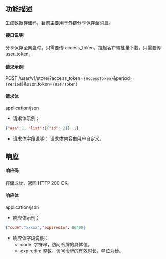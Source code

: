 ## 功能描述

生成数据存储码，目前主要用于外链分享保存至网盘。

#### 接口说明

分享保存至网盘时，只需要传 access_token，拉起客户端批量下载，只需要传 user_token。

#### 请求示例

POST /user/v1/store/?access_token=`{AccessToken}`&period=`{Period}`&user_token=`{UserToken}`


#### 请求体

application/json

- 请求体示例：

```json
{"aaa":1, "list":[{"id": 2}]...}
```

- 请求体字段说明：
  请求体内容由用户自定义。

## 响应

#### 响应码

存储成功，返回 HTTP 200 OK。

#### 响应体

application/json

- 响应体示例：

```json
{"code":"xxxxx","expiresIn": 86400}
```

- 响应体字段说明：
  - code: 字符串，访问令牌的具体值。
  - expiredIn: 整数，访问令牌的有效时长，单位为秒。
